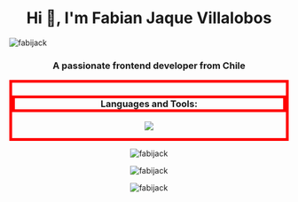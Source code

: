 <!DOCTYPE html>
<html>
  
<head>
  <meta charset="UTF-8">
  <meta http-equiv="refresh" content="30">
  <meta name="viewport" content="width=device-width, initial-scale=1.0">
</head>
  
<body>
<h1 align="center">Hi 👋, I'm Fabian Jaque Villalobos</h1>
<img align="center" src="https://komarev.com/ghpvc/?username=fabijack&label=Profile%20views&color=0e75b6&style=flat" alt="fabijack" />
<h3 align="center">A passionate frontend developer from Chile</h3>
  
<div style="border: 5px solid red;">
  
<h3 style="border: 5px solid red;" align="center">Languages and Tools:</h3>
<p align="center">
  <a href="https://skillicons.dev">
    <img src="https://skillicons.dev/icons?i=html,css,javascript,python,mysql,django,angular,bootstrap,vscode"/>
  </a>
</p>
  
</div>  

<p align="center"><img src="https://github-readme-stats.vercel.app/api/top-langs?username=fabijack&show_icons=true&theme=gotham" alt="fabijack" /></p>
<p align="center"><img  src="https://github-readme-stats.vercel.app/api?username=fabijack&show_icons=true&theme=gotham" alt="fabijack"/></p>
<p align="center"><img src="https://github-readme-streak-stats.herokuapp.com/?user=fabijack&show_icons=true&theme=gotham" alt="fabijack"/></p>

  
</body>
</html>
